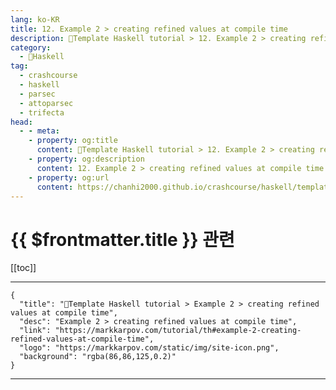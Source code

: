 ```yaml
---
lang: ko-KR
title: 12. Example 2 > creating refined values at compile time
description: 🐑Template Haskell tutorial > 12. Example 2 > creating refined values at compile time
category:
  - 🐑Haskell
tag: 
  - crashcourse
  - haskell
  - parsec
  - attoparsec
  - trifecta
head:
  - - meta:
    - property: og:title
      content: 🐑Template Haskell tutorial > 12. Example 2 > creating refined values at compile time
    - property: og:description
      content: 12. Example 2 > creating refined values at compile time
    - property: og:url
      content: https://chanhi2000.github.io/crashcourse/haskell/template-haskell/12.html
---
```


# {{ $frontmatter.title }} 관련

[[toc]]

---

```component VPCard
{
  "title": "🐑Template Haskell tutorial > Example 2 > creating refined values at compile time",
  "desc": "Example 2 > creating refined values at compile time",
  "link": "https://markkarpov.com/tutorial/th#example-2-creating-refined-values-at-compile-time",
  "logo": "https://markkarpov.com/static/img/site-icon.png",
  "background": "rgba(86,86,125,0.2)"
}
```

---

<TagLinks />